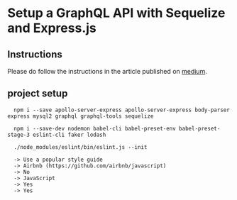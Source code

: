 # Setup a GraphQL API with Sequelize and Express.js

## Instructions
Please do follow the instructions in the article published on [medium](https://medium.com/infocentric).


## project setup
```
  npm i --save apollo-server-express apollo-server-express body-parser express mysql2 graphql graphql-tools sequelize

  npm i --save-dev nodemon babel-cli babel-preset-env babel-preset-stage-3 eslint-cli faker lodash

  ./node_modules/eslint/bin/eslint.js --init
  
  -> Use a popular style guide
  -> Airbnb (https://github.com/airbnb/javascript)
  -> No
  -> JavaScript
  -> Yes
  -> Yes

```